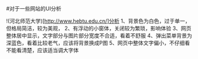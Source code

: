 #对于一些网站的UI分析

!(河北师范大学)[http://www.hebtu.edu.cn/]分析
1、背景色为白色，过于单一，但格局简洁，较为美观，
2、有浮动的小窗体，关闭较为繁琐，影响体验
3、网页整体居中显示，文字部分与图片部分宽度不合适，看着不舒服
4、弹出菜单背景为深蓝色，看着比较老气，应该将背景换成P图
5、网页中整体文字偏小，不仔细看不能看清楚，应该适当调大字体

